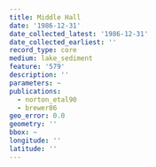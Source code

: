 ```yaml
---
title: Middle Hall
date: '1986-12-31'
date_collected_latest: '1986-12-31'
date_collected_earliest: ''
record_type: core
medium: lake_sediment
feature: '579'
description: ''
parameters: ~
publications:
  - norton_etal90
  - brewer86
geo_error: 0.0
geometry: ''
bbox: ~
longitude: ''
latitude: ''
---
```


